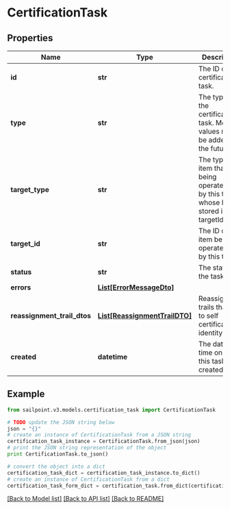 # CertificationTask


## Properties
Name | Type | Description | Notes
------------ | ------------- | ------------- | -------------
**id** | **str** | The ID of the certification task. | [optional] 
**type** | **str** | The type of the certification task. More values may be added in the future. | [optional] 
**target_type** | **str** | The type of item that is being operated on by this task whose ID is stored in the targetId field. | [optional] 
**target_id** | **str** | The ID of the item being operated on by this task. | [optional] 
**status** | **str** | The status of the task. | [optional] 
**errors** | [**List[ErrorMessageDto]**](ErrorMessageDto.md) |  | [optional] 
**reassignment_trail_dtos** | [**List[ReassignmentTrailDTO]**](ReassignmentTrailDTO.md) | Reassignment trails that lead to self certification identity | [optional] 
**created** | **datetime** | The date and time on which this task was created. | [optional] 

## Example

```python
from sailpoint.v3.models.certification_task import CertificationTask

# TODO update the JSON string below
json = "{}"
# create an instance of CertificationTask from a JSON string
certification_task_instance = CertificationTask.from_json(json)
# print the JSON string representation of the object
print CertificationTask.to_json()

# convert the object into a dict
certification_task_dict = certification_task_instance.to_dict()
# create an instance of CertificationTask from a dict
certification_task_form_dict = certification_task.from_dict(certification_task_dict)
```
[[Back to Model list]](../README.md#documentation-for-models) [[Back to API list]](../README.md#documentation-for-api-endpoints) [[Back to README]](../README.md)


